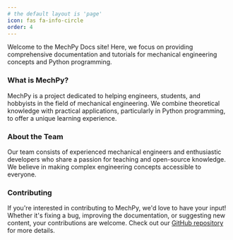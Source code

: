 ```yaml
---
# the default layout is 'page'
icon: fas fa-info-circle
order: 4
---
```


Welcome to the MechPy Docs site! Here, we focus on providing comprehensive documentation and tutorials for mechanical engineering concepts and Python programming.

### What is MechPy?

MechPy is a project dedicated to helping engineers, students, and hobbyists in the field of mechanical engineering. We combine theoretical knowledge with practical applications, particularly in Python programming, to offer a unique learning experience.

### About the Team

Our team consists of experienced mechanical engineers and enthusiastic developers who share a passion for teaching and open-source knowledge. We believe in making complex engineering concepts accessible to everyone.

### Contributing

If you're interested in contributing to MechPy, we'd love to have your input! Whether it's fixing a bug, improving the documentation, or suggesting new content, your contributions are welcome. Check out our [GitHub repository](https://github.com/obouchaara/mechpy) for more details.